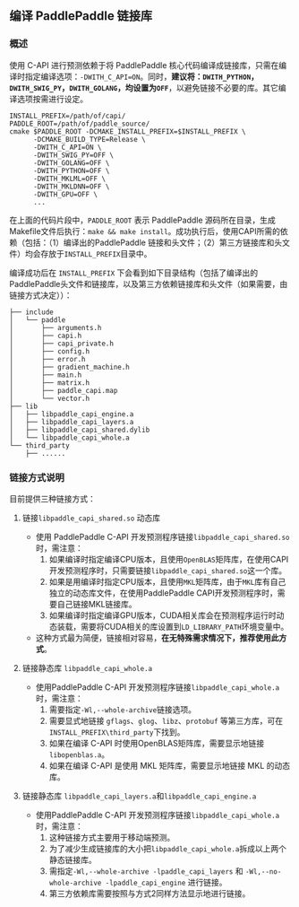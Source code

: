 ## 编译 PaddlePaddle 链接库

### 概述

使用 C-API 进行预测依赖于将 PaddlePaddle 核心代码编译成链接库，只需在编译时指定编译选项：`-DWITH_C_API=ON`。同时，**建议将：`DWITH_PYTHON`，`DWITH_SWIG_PY`，`DWITH_GOLANG`，均设置为`OFF`**，以避免链接不必要的库。其它编译选项按需进行设定。

```shell
INSTALL_PREFIX=/path/of/capi/
PADDLE_ROOT=/path/of/paddle_source/
cmake $PADDLE_ROOT -DCMAKE_INSTALL_PREFIX=$INSTALL_PREFIX \
      -DCMAKE_BUILD_TYPE=Release \
      -DWITH_C_API=ON \
      -DWITH_SWIG_PY=OFF \
      -DWITH_GOLANG=OFF \
      -DWITH_PYTHON=OFF \
      -DWITH_MKLML=OFF \
      -DWITH_MKLDNN=OFF \
      -DWITH_GPU=OFF \
      ...
```
在上面的代码片段中，`PADDLE_ROOT` 表示 PaddlePaddle 源码所在目录，生成Makefile文件后执行：`make && make install`。成功执行后，使用CAPI所需的依赖（包括：（1）编译出的PaddlePaddle 链接和头文件；（2）第三方链接库和头文件）均会存放于`INSTALL_PREFIX`目录中。

编译成功后在 `INSTALL_PREFIX` 下会看到如下目录结构（包括了编译出的PaddlePaddle头文件和链接库，以及第三方依赖链接库和头文件（如果需要，由链接方式决定））：

```text
├── include
│   └── paddle
│       ├── arguments.h
│       ├── capi.h
│       ├── capi_private.h
│       ├── config.h
│       ├── error.h
│       ├── gradient_machine.h
│       ├── main.h
│       ├── matrix.h
│       ├── paddle_capi.map
│       └── vector.h
├── lib
│   ├── libpaddle_capi_engine.a
│   ├── libpaddle_capi_layers.a
│   ├── libpaddle_capi_shared.dylib
│   └── libpaddle_capi_whole.a
└── third_party
    ├── ......
```

### 链接方式说明

目前提供三种链接方式：

1. 链接`libpaddle_capi_shared.so` 动态库
    - 使用 PaddlePaddle C-API 开发预测程序链接`libpaddle_capi_shared.so`时，需注意：
        1. 如果编译时指定编译CPU版本，且使用`OpenBLAS`矩阵库，在使用CAPI开发预测程序时，只需要链接`libpaddle_capi_shared.so`这一个库。
        1. 如果是用编译时指定CPU版本，且使用`MKL`矩阵库，由于`MKL`库有自己独立的动态库文件，在使用PaddlePaddle CAPI开发预测程序时，需要自己链接MKL链接库。
        1. 如果编译时指定编译GPU版本，CUDA相关库会在预测程序运行时动态装载，需要将CUDA相关的库设置到`LD_LIBRARY_PATH`环境变量中。
    - 这种方式最为简便，链接相对容易，**在无特殊需求情况下，推荐使用此方式**。

2. 链接静态库 `libpaddle_capi_whole.a`
    - 使用PaddlePaddle C-API 开发预测程序链接`libpaddle_capi_whole.a`时，需注意：
        1. 需要指定`-Wl,--whole-archive`链接选项。
        1. 需要显式地链接 `gflags`、`glog`、`libz`、`protobuf` 等第三方库，可在`INSTALL_PREFIX\third_party`下找到。
        1. 如果在编译 C-API 时使用OpenBLAS矩阵库，需要显示地链接`libopenblas.a`。
        1. 如果在编译 C-API 是使用 MKL 矩阵库，需要显示地链接 MKL 的动态库。

3. 链接静态库 `libpaddle_capi_layers.a`和`libpaddle_capi_engine.a`
    - 使用PaddlePaddle C-API 开发预测程序链接`libpaddle_capi_whole.a`时，需注意：
        1. 这种链接方式主要用于移动端预测。
        1. 为了减少生成链接库的大小把`libpaddle_capi_whole.a`拆成以上两个静态链接库。
        1. 需指定`-Wl,--whole-archive -lpaddle_capi_layers` 和 `-Wl,--no-whole-archive -lpaddle_capi_engine` 进行链接。
        1. 第三方依赖库需要按照与方式2同样方法显示地进行链接。
